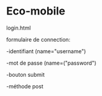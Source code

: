 # Eco-mobile


login.html


formulaire de connection: 

  -identifiant (name="username")
  
  -mot de passe (name=("password") 
  
  -bouton submit 
  
  -méthode post 
  
